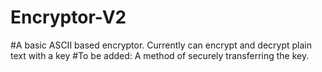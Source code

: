 # Encryptor-V2
#A basic ASCII based encryptor. Currently can encrypt and decrypt plain text with a key
#To be added: A method of securely transferring the key.

